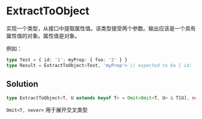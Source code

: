 # ExtractToObject

实现一个类型，从接口中提取属性值。该类型接受两个参数。输出应该是一个具有属性值的对象。属性值是对象。

例如：

```ts
type Test = { id: '1'; myProp: { foo: '2' } }
type Result = ExtractToObject<Test, 'myProp'> // expected to be { id: '1', foo: '2' }
```

## Solution

```ts
type ExtractToObject<T, U extends keyof T> = Omit<Omit<T, U> & T[U], never>
```

`Omit<T, never>` 用于展开交叉类型
